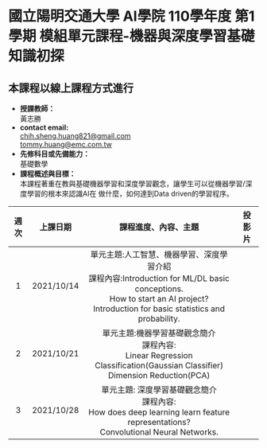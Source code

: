 # 國立陽明交通大學 AI學院 110學年度 第1學期 模組單元課程-機器與深度學習基礎知識初探
## 本課程以線上課程方式進行
* **授課教師：** <br>
 黃志勝 <br>
* **contact email:**<br> 
chih.sheng.huang821@gmail.com<br>
tommy.huang@emc.com.tw<br>
* **先修科目或先備能力：**<br>
 基礎數學<br>
* **課程概述與目標：**<br>
 本課程著重在教與基礎機器學習和深度學習觀念，讓學生可以從機器學習/深度學習的根本來認識AI在
做什麼，如何達到Data driven的學習程序。

 |週次|上課日期|課程進度、內容、主題|投影片|
 |:---:|:---:|:---:|:---:|
 |1|2021/10/14|單元主題:人工智慧、機器學習、深度學習介紹 <br>課程內容:Introduction for ML/DL basic conceptions. <br>How to start an AI project? <br>Introduction for basic statistics and probability.| |
 |2|2021/10/21|單元主題:機器學習基礎觀念簡介<br>課程內容:<br>Linear Regression<br>Classification(Gaussian Classifier)<br>Dimension Reduction(PCA)| |
 |3|2021/10/28|單元主題: 深度學習基礎觀念簡介<br>課程內容:<br>How does deep learning learn feature representations?<br>Convolutional Neural Networks.| |



